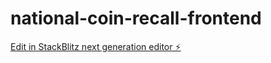 # national-coin-recall-frontend

[Edit in StackBlitz next generation editor ⚡️](https://stackblitz.com/~/github.com/anmolrishi/national-coin-recall-frontend)